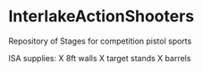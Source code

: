 # InterlakeActionShooters
Repository of Stages for competition pistol sports

ISA supplies:
X 8ft walls
X target stands
X barrels